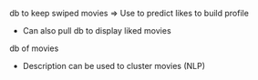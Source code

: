 db to keep swiped movies => Use to predict likes to build profile
- Can also pull db to display liked movies

db of movies
- Description can be used to cluster movies (NLP)